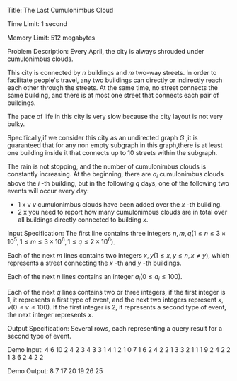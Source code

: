 Title: The Last Cumulonimbus Cloud

Time Limit: 1 second

Memory Limit: 512 megabytes

Problem Description:
Every April, the city is always shrouded under cumulonimbus clouds.

This city is connected by $n$ buildings and $m$ two-way streets. In order to facilitate people's travel, any two buildings can directly or indirectly reach each other through the streets. At the same time, no street connects the same building, and there is at most one street that connects each pair of buildings.

The pace of life in this city is very slow because the city layout is not very bulky.

Specifically,if we consider this city as an undirected graph $G$ ,it is guaranteed that for any non empty subgraph in this graph,there is at least one building inside it that connects up to 10 streets within the subgraph.

The rain is not stopping, and the number of cumulonimbus clouds is constantly increasing. At the beginning, there are $a_i$ cumulonimbus clouds above the $i$ -th building, but in the following $q$ days, one of the following two events will occur every day:

- $\text{1 x v}$ $v$ cumulonimbus clouds have been added over the $x$ -th building.
- $\text{2 x}$ you need to report how many cumulonimbus clouds are in total over all buildings directly connected to building $x$.

Input Specification:
The first line contains three integers $n,m,q(1\le n\le 3\times 10^5,1\leq m\leq 3\times 10^6, 1\leq q\leq 2\times 10^6)$.

Each of the next $m$ lines contains two integers $x,y(1\leq x,y\leq n,x\neq y)$, which represents a street connecting the $x$ -th and $y$ -th buildings.

Each of the next $n$ lines contains an integer $a_i(0\leq a_i\leq 100)$.

Each of the next $q$ lines contains two or three integers, if the first integer is $1$, it represents a first type of event, and the next two integers represent $x,v(0\leq v\leq 100)$. If the first integer is $2$, it represents a second type of event, the next integer represents $x$.

Output Specification:
Several rows, each representing a query result for a second type of event.

Demo Input:
4 6 10
2 4
2 3
4 3
3 1
4 1
2 1
0
7
1
6
2 4
2 2
1 3 3
2 1
1 1 9
2 4
2 2
1 3 6
2 4
2 2

Demo Output:
8
7
17
20
19
26
25


